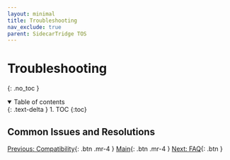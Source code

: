 ```yaml
---
layout: minimal
title: Troubleshooting
nav_exclude: true
parent: SidecarTridge TOS
---
```


# Troubleshooting
{: .no_toc }


<details open markdown="block">
  <summary>
    Table of contents
  </summary>
  {: .text-delta }
1. TOC
{:toc}
</details>

## Common Issues and Resolutions


[Previous: Compatibility](/sidecartridge-tos/compatibility/){: .btn .mr-4 }
[Main](/sidecartridge-tos){: .btn .mr-4 }
[Next: FAQ](/sidecartridge-tos/faq/){: .btn }